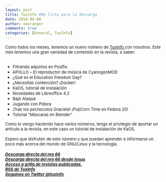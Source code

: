 ```yaml
---
layout: post
title: Tuxinfo #66 lista para la descarga
date: 2014-04-08
author: neoranger
comments: true
categories: [General, TuxInfo]
---
```

<span style="font-size:small;"><span>Como todos los meses, tenemos un nuevo número de <a href="http://www.tuxinfo.com.ar/" target="_blank">TuxInfo </a>con nosotros. Este mes tenemos una gran variedad de contenido en la revista, a saber:</span></span><br /><span style="font-size:small;"><span><br /></span></span><ul><li><span style="font-size:small;"><span>Filtrando adjuntos en Postfix</span></span></li><li><span style="font-size:small;"><span>APOLLO – El reproductor de música de CyanogenMOD</span></span></li><li><span style="font-size:small;"><span>¿Qué es el Education Freedom Day?</span></span></li><li><span style="font-size:small;"><span>¿Necesitás contención? ¡Docker!</span></span></li><li><span style="font-size:small;"><span>KaOS, tutorial de instalación</span></span></li><li><span style="font-size:small;"><span>Novedades de Libreoffice 4.2</span></span></li><li><span style="font-size:small;"><span>Bajo Ataque</span></span></li><li><span style="font-size:small;"><span>Jugando con Pidora</span></span></li><li><span style="font-size:small;"><span>¡Trae los pochocolos Graciela! ¡PopCorn Time en Fedora 20!</span></span></li><li><span style="font-size:small;"><span>Tutorial­ “Máscaras en Blender”</span></span></li></ul><span style="font-size:small;"><span>Como lo vengo haciendo hace varios números, tengo el privilegio de aportar un artículo a la revista, en este caso un tutorial de instalación de KaOS.</span></span><br /><span style="font-size:small;"><span><br /></span></span><span style="font-size:small;"><span>Espero que disfruten de este número y que puedan aprender e informarse un poco más acerca del mundo de GNU/Linux y la tecnología.</span></span><br /><br /><span style="font-size:small;"><span><a href="http://goo.gl/blmBhs" target="_blank"><b><i><b><i>Descarga directa del nro 66</i></b></i></b></a></span></span><br /><span style="font-size:small;"><span><a href="http://issuu.com/arielm.corgatelli/docs/tuxinfo66" target="_blank"> <b><i>Descarga directa del nro 66 desde Issuu</i></b></a></span></span><br /><span style="font-size:small;"><span><b><i><a href="http://infosertec.loquefaltaba.com/" target="_blank">Acceso a grilla de revistas publicadas.</a><br /><a href="http://www.tuxinfo.com.ar/?feed=rss2" target="_blank">RSS de TuxInfo</a></i><i><br /><a href="http://www.twitter.com/tuxinfo" target="_blank">Seguinos en Twitter @tuxinfo</a></i></b></span></span><br /><br /><br /><br /><div class="issuuembed" style="height:371px;width:525px;"></div>
